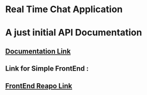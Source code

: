 ﻿# Real Time Chat Application

# A just initial API Documentation  
## [Documentation Link](https://documenter.getpostman.com/view/11905199/2s9YRE1WjF)

## Link for Simple FrontEnd :  
## [FrontEnd Reapo Link](https://github.com/obaidofj/Socket_Simple_FrontBack)